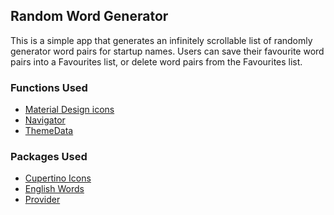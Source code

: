 ## Random Word Generator
This is a simple app that generates an infinitely scrollable list of randomly generator word pairs for startup names.
Users can save their favourite word pairs into a Favourites list, or delete word pairs from the Favourites list.

### Functions Used
- [Material Design icons](https://fonts.google.com/icons?selected=Material+Icons)
- [Navigator](https://api.flutter.dev/flutter/widgets/Navigator-class.html)
- [ThemeData](https://api.flutter.dev/flutter/material/ThemeData-class.html)

### Packages Used
- [Cupertino Icons](https://pub.dev/packages/cupertino_icons)
- [English Words](https://pub.dev/packages/english_words)
- [Provider](https://pub.dev/packages/provider)
